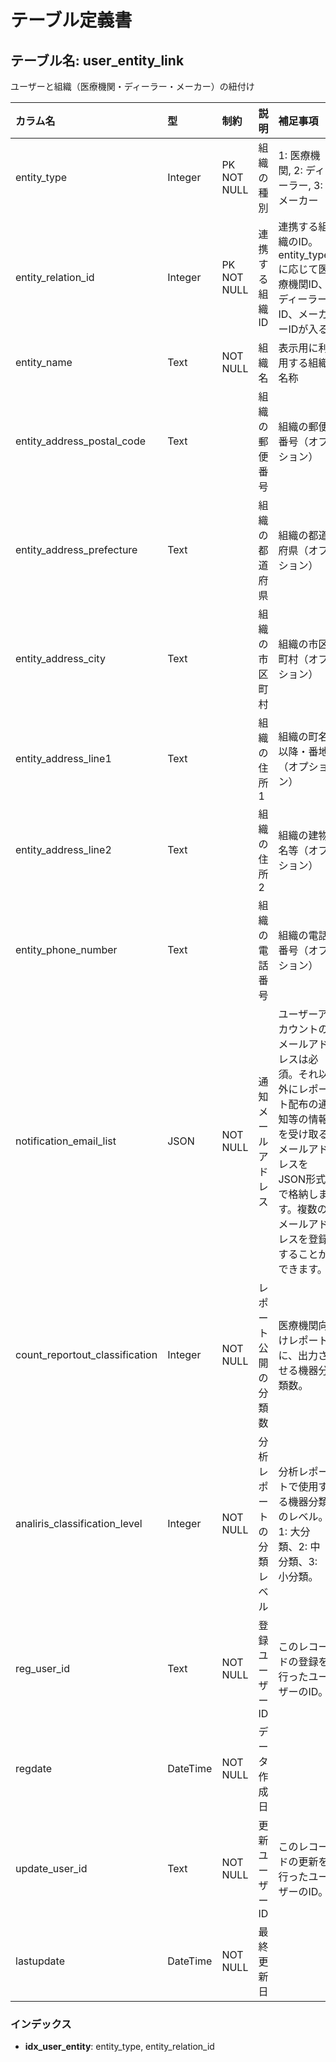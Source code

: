# テーブル定義書

## テーブル名: user_entity_link

ユーザーと組織（医療機関・ディーラー・メーカー）の紐付け

|カラム名|型|制約|説明|補足事項|
|:--|:--|:--|:--|:--|
|entity_type|Integer|PK NOT NULL |組織の種別|1: 医療機関, 2: ディーラー, 3: メーカー|
|entity_relation_id|Integer|PK NOT NULL |連携する組織ID|連携する組織のID。entity_typeに応じて医療機関ID、ディーラーID、メーカーIDが入る|
|entity_name|Text|NOT NULL |組織名|表示用に利用する組織名称|
|entity_address_postal_code|Text||組織の郵便番号|組織の郵便番号（オプション）|
|entity_address_prefecture|Text||組織の都道府県|組織の都道府県（オプション）|
|entity_address_city|Text||組織の市区町村|組織の市区町村（オプション）|
|entity_address_line1|Text||組織の住所1|組織の町名以降・番地（オプション）|
|entity_address_line2|Text||組織の住所2|組織の建物名等（オプション）|
|entity_phone_number|Text||組織の電話番号|組織の電話番号（オプション）|
|notification_email_list|JSON|NOT NULL |通知メールアドレス|ユーザーアカウントのメールアドレスは必須。それ以外にレポート配布の通知等の情報を受け取るメールアドレスをJSON形式で格納します。複数のメールアドレスを登録することができます。|
|count_reportout_classification|Integer|NOT NULL |レポート公開の分類数|医療機関向けレポートに、出力させる機器分類数。|
|analiris_classification_level|Integer|NOT NULL |分析レポートの分類レベル|分析レポートで使用する機器分類のレベル。1: 大分類、2: 中分類、3: 小分類。|
|reg_user_id|Text|NOT NULL |登録ユーザーID|このレコードの登録を行ったユーザーのID。|
|regdate|DateTime|NOT NULL |データ作成日||
|update_user_id|Text|NOT NULL |更新ユーザーID|このレコードの更新を行ったユーザーのID。|
|lastupdate|DateTime|NOT NULL |最終更新日||


### インデックス

- **idx_user_entity**: entity_type, entity_relation_id

